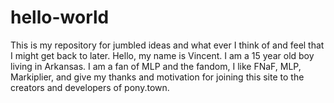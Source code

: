 # hello-world
This is my repository for jumbled ideas and what ever I think of and feel that I might get back to later.
Hello, my name is Vincent. I am a 15 year old boy living in Arkansas. I am a fan of MLP and the fandom, I like FNaF, MLP, Markiplier, and give my thanks and motivation for joining this site to the creators and developers of pony.town.

